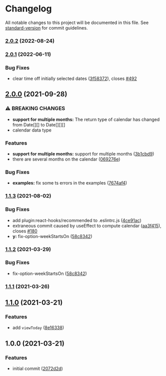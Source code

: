 # Changelog

All notable changes to this project will be documented in this file. See [standard-version](https://github.com/conventional-changelog/standard-version) for commit guidelines.

### [2.0.2](https://github.com/its-danny/use-lilius/compare/v2.0.1...v2.0.2) (2022-08-24)

### [2.0.1](https://github.com/its-danny/use-lilius/compare/v2.0.0...v2.0.1) (2022-06-11)


### Bug Fixes

* clear time off initially selected dates ([3f58372](https://github.com/its-danny/use-lilius/commit/3f58372d812b8f9c7bc311c3e9916c3c12e7a205)), closes [#492](https://github.com/its-danny/use-lilius/issues/492)

## [2.0.0](https://github.com/its-danny/use-lilius/compare/v1.1.3...v2.0.0) (2021-09-28)


### ⚠ BREAKING CHANGES

* **support for multiple months:** The return type of calendar has changed from Date[][] to Date[][][]
* calendar data type

### Features

* **support for multiple months:** support for multiple months ([3b1cbd9](https://github.com/its-danny/use-lilius/commit/3b1cbd9daa446eb741afe491ad52830be62759c1))
* there are several months on the calendar ([069276e](https://github.com/its-danny/use-lilius/commit/069276ef19142eda192d95d131d2d9b2d3c07979))


### Bug Fixes

* **examples:** fix some ts errors in the examples ([7674af4](https://github.com/its-danny/use-lilius/commit/7674af41d6d1b0176db20872160d98326ac0edef))

### [1.1.3](https://github.com/its-danny/use-lilius/compare/v1.1.1...v1.1.3) (2021-08-02)


### Bug Fixes

* add plugin:react-hooks/recommended to .eslintrc.js ([4ce91ac](https://github.com/its-danny/use-lilius/commit/4ce91ac9c2ee6ecacd02cc3653b2c0c7d3f32395))
* extraneous commit caused by useEffect to compute calendar ([aa3f415](https://github.com/its-danny/use-lilius/commit/aa3f41576a19b9381ac6f3fa64f75170d71d82a5)), closes [#180](https://github.com/its-danny/use-lilius/issues/180)
* **y:** fix-option-weekStartsOn ([58c8342](https://github.com/its-danny/use-lilius/commit/58c8342978f4b49bbca3394cae24ea0d18742536))

### [1.1.2](https://github.com/its-danny/use-lilius/compare/v1.1.1...v1.1.2) (2021-03-29)


### Bug Fixes

* fix-option-weekStartsOn ([58c8342](https://github.com/its-danny/use-lilius/commit/58c8342978f4b49bbca3394cae24ea0d18742536))

### [1.1.1](https://github.com/its-danny/use-lilius/compare/v1.1.0...v1.1.1) (2021-03-26)

## [1.1.0](https://github.com/its-danny/use-lilius/compare/v1.0.0...v1.1.0) (2021-03-21)


### Features

* add `viewToday` ([8e16338](https://github.com/its-danny/use-lilius/commit/8e1633834d375a37e17875a4f5aa9d5e0db8b989))

## 1.0.0 (2021-03-21)


### Features

* initial commit ([2072d2d](https://github.com/its-danny/use-lilius/commit/2072d2df5375ec8dd13ba5e90ec9651c5ac81541))
